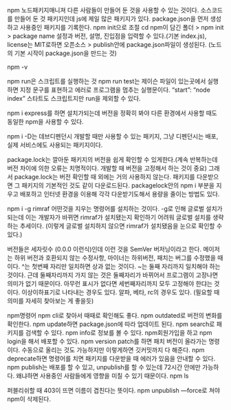 npm
노드패키지매니져
다른 사람들이 만들어 둔 것을 사용할 수 있는 것이다. 소스코드를 만들어 둔 것 패키지인데 js에 제일 많은 패키지가 있다. 
package.json을 먼저 생성하고 사용중인 패키지를 기록한다. npm init으로 조절
cd npm이 담긴 폴더 > npm init > package name 설정과 버전, 설명, 진입점을 입력할 수 있다.(기본 index.js), license는 MIT로하면 오픈소스 > publish안에 package.json파일이 생성된다. (노드의 기본 시작이 package.json을 만드는 것)


npm -v

npm run은 스크립트를 실행하는 것
 npm run test는 제이슨 파일이 있는곳에서 실행하면 지정 문구를 표현하고 에러로 프로그램을 멈추는 실행문이다. 
“start”: “node index” 스타트도 스크립트지만 run을 제외할 수 있다. 

npm i express를 하면 설치가되는데 버전을 정확히 봐야 다른 환경에서 사용할 때도 동일한 npm을 사용할 수 있다. 

npm i -D는 데브디펜던시 개발할 때만 사용할 수 있는 패키지, 그냥 디펜던시는 배포, 실제 서비스에도 사용되는 패키지이다. 

package.lock는 깔아둔 패키지의 버전을 쉽게 확인할 수 있게한다.(계속 반복하는데 버전 차이에 의한 오류는 치명적이다. 개발할 때 버전을 고정해서 하는 것이 중요) 그래서 package.lock는 버전 확인할 때 외에는 거의 사용하지 않는다. 
패키지를 다운받으면 그 패키지의 기본적인 것도 같이 다운로드된다. 
packagelock안의 npm i 부분을 지우고 배포하고 인터넷 환경을 이용해 각각 다운받기도해서 용량을 줄이는 방법도 있다. 

npm i -g rimraf
어떤것을 지우는 명령어를 설치하는 것이다. -g로 인해 글로벌 설치가 되는데 이는 개발자가 바뀌면 rimraf가 설치됐는지 확인하기 어려워 글로벌 설치를 생략하는 추세이다. (이렇게 글로벌 설치하지 않으면 rimraf가 설치됐음을 눈으로 확인할 수 있다.) 

버전들은 세자릿수 (0.0.0 이런식)인데 이런 것을 SemVer 버저닝이라고 한다. 메이저는 하위 버전과 호환되지 않는 수정사항, 마이너는 하위버전, 패치는 버그를 수정했을 때이다. 
^는 첫번째 자리만 일치하면 상과 없는 것이다.
~는 둘째 자리까지 일치해야 하는 것이다. 근데 둘째자리까지 가지 않는 것은 둘째자리가 바뀌어서 프로그램이 고장나면 의미가 없기 때문이다. 
아무런 표시가 없다면 세번째자리까지 모두 고정해야 한댜는 것이다. 
이상이하표기로 나타내는 경우도 있다. 알파, 베타, rc의 경우도 있다. (필요할 때 의미를 자세히 찾아보는 게 좋을듯)

npm명령어
npm cli로 찾아서 때때로 확인해도 좋다. 
npm outdated로 버전의 변화를 확인한다. 
npm update하면 package.json에 따라 업데이트 된다. 
npm search로 패키지를 검색할 수 있다.
npm info로 정보를 볼 수 있다.
npm회원가입을 하고 npm login을 해서 배포할 수 있다. 
npm version patch를 하면 패치 버전이 올라가는 명령이다. 수동으로 올리는 것도 가능하지만 이렇게하면 깃커밋까지 다 해준다. 
npm deprecate하면 명령어를 치면 패키지를 다운받을 때 에러가 있음을 안내할 수 있다.
npm publish는 배포를 할 수 있고, unpublish를 할 수 있는데 72시간 안에만 가능하다. 왜냐하면 사용중인 사람들에게 영향을 미칠 수 있기 때문이다. 
npm ls

퍼블리쉬할 때 403이 뜨면 이름이 겹친다는 뜻이다. 
npm unpublish —force로 쳐야 npm이 삭제된다. 